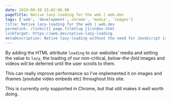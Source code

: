 ```yaml
---
date: 2019-08-30 15:02:00.00
pageTitle: Native lazy-loading for the web | web.dev
tags: ['web', 'development', chrome', 'media', 'images']
title: Native lazy-loading for the web | web.dev
permalink: /links/{{ page.fileSlug }}/index.html
linkTarget: https://web.dev/native-lazy-loading
metaDescription: Native lazy-loading without the need for JavaScript is now here.
---
```


By adding the HTML attribute `loading` to our websites’ media and setting the value to `lazy`, the loading of our non-critical, _below-the-fold_ images and videos will be deferred until the user scrolls to them.

This can really improve performance so I’ve implemented it on images and iframes (youtube video embeds etc) throughout this site. 

This is currently only supported in Chrome, but that still makes it well worth doing.
